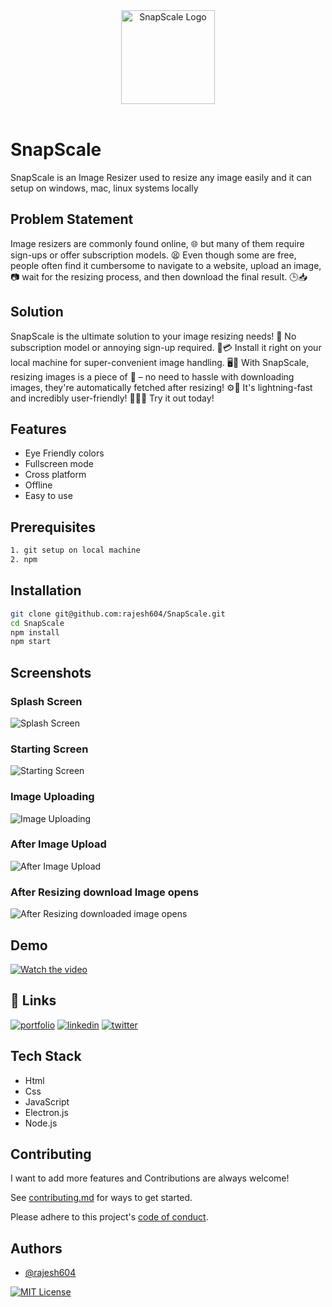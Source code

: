 <div align="center">
  <img src="https://ik.imagekit.io/hbzknb1hm/resize.png?updatedAt=1697969118065" alt="SnapScale Logo" width="150" height="150">
</div>
<br/>

# SnapScale

SnapScale is an Image Resizer used to resize any image easily and it can setup on windows, mac, linux systems locally

## Problem Statement

Image resizers are commonly found online, 🌐 but many of them require sign-ups or offer subscription models. 😫 Even though some are free, people often find it cumbersome to navigate to a website, upload an image, 📷 wait for the resizing process, and then download the final result. 🕒📥

## Solution

SnapScale is the ultimate solution to your image resizing needs! 🌟 No subscription model or annoying sign-up required. 🚫💳 Install it right on your local machine for super-convenient image handling. 🖥️🎉 With SnapScale, resizing images is a piece of 🍰 – no need to hassle with downloading images, they're automatically fetched after resizing! ⚙️💨 It's lightning-fast and incredibly user-friendly! 🏃‍♂️💨 Try it out today!


## Features

- Eye Friendly colors
- Fullscreen mode
- Cross platform
- Offline
- Easy to use

## Prerequisites

```bash
1. git setup on local machine
2. npm
```

## Installation

```bash
git clone git@github.com:rajesh604/SnapScale.git
cd SnapScale
npm install
npm start
```

## Screenshots

### Splash Screen
![Splash Screen](https://ik.imagekit.io/hbzknb1hm/Screenshot%202023-10-22%20140626.png?updatedAt=1697967029718)

### Starting Screen
![Starting Screen](https://ik.imagekit.io/hbzknb1hm/Screenshot%202023-10-22%20150508.png?updatedAt=1697967364437)

### Image Uploading
![Image Uploading](https://ik.imagekit.io/hbzknb1hm/Screenshot%202023-10-22%20150516.png?updatedAt=1697967364757)

### After Image Upload
![After Image Upload](https://ik.imagekit.io/hbzknb1hm/Screenshot%202023-10-22%20150522.png?updatedAt=1697967364753)

### After Resizing download Image opens
![After Resizing downloaded image opens](https://ik.imagekit.io/hbzknb1hm/Screenshot%202023-10-22%20150536.png?updatedAt=1697967365630)

## Demo

[![Watch the video](https://ik.imagekit.io/hbzknb1hm/Screenshot%202023-10-22%20150508.png?updatedAt=1697967364437)](https://youtu.be/ISmqmLtC4fc?feature=shared)

## 🔗 Links
[![portfolio](https://img.shields.io/badge/my_portfolio-000?style=for-the-badge&logo=ko-fi&logoColor=white)](https://rajeshportfolio.me/)
[![linkedin](https://img.shields.io/badge/linkedin-0A66C2?style=for-the-badge&logo=linkedin&logoColor=white)](https://www.linkedin.com/in/rajesh-kanugu-aba8a3254/)
[![twitter](https://img.shields.io/badge/twitter-1DA1F2?style=for-the-badge&logo=twitter&logoColor=white)](https://twitter.com/exploringengin1)

## Tech Stack

- Html
- Css
- JavaScript
- Electron.js
- Node.js

## Contributing

I want to add more features and Contributions are always welcome!

See [contributing.md](https://github.com/rajesh604/SnapScale/blob/main/contributing.md) for ways to get started.

Please adhere to this project's [code of conduct](https://github.com/rajesh604/SnapScale/blob/main/code_of_conduct.md).

## Authors

- [@rajesh604](https://github.com/rajesh604)

[![MIT License](https://img.shields.io/badge/License-MIT-green.svg)](https://choosealicense.com/licenses/mit/)
